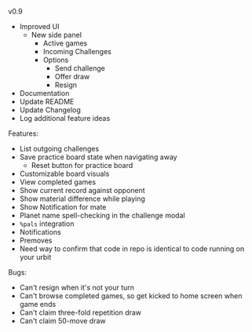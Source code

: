v0.9
- Improved UI
  - New side panel
    - Active games
    - Incoming Challenges
    - Options
      - Send challenge 
      - Offer draw
      - Resign
- Documentation
- Update README
- Update Changelog
- Log additional feature ideas


Features:
- List outgoing challenges
- Save practice board state when navigating away
  - Reset button for practice board
- Customizable board visuals
- View completed games
- Show current record against opponent
- Show material difference while playing
- Show Notification for mate
- Planet name spell-checking in the challenge modal
- `%pals` integration
- Notifications
- Premoves
- Need way to confirm that code in repo is identical to code running on your urbit

Bugs:
- Can't resign when it's not your turn
- Can't browse completed games, so get kicked to home screen when game ends
- Can't claim three-fold repetition draw
- Can't claim 50-move draw
